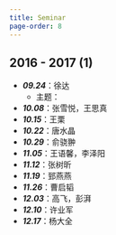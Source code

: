 ```yaml
---
title: Seminar
page-order: 8
---
```


## 2016 - 2017 (1)

- ***09.24***：徐达
    +  主题：
- ***10.08***：张雪悦，王思真
- ***10.15***：王栗
- ***10.22***：唐水晶
- ***10.29***：俞骁翀
- ***11.05***：王语馨，李泽阳
- ***11.12***：张树昕
- ***11.19***：郅燕燕
- ***11.26***：曹启韬
- ***12.03***：高飞，彭湃
- ***12.10***：许业军
- ***12.17***：杨大全
